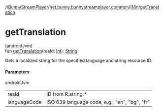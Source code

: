 //[BunnyStreamPlayer](../../../index.md)/[net.bunny.bunnystreamplayer.common](../index.md)/[I18n](index.md)/[getTranslation](get-translation.md)

# getTranslation

[androidJvm]\
fun [getTranslation](get-translation.md)(resId: [Int](https://kotlinlang.org/api/core/kotlin-stdlib/kotlin/-int/index.html)): [String](https://kotlinlang.org/api/core/kotlin-stdlib/kotlin/-string/index.html)

Gets a localized string for the specified language and string resource ID.

#### Parameters

androidJvm

| | |
|---|---|
| resId | ID from R.string.* |
| languageCode | ISO 639 language code, e.g., &quot;en&quot;, &quot;bg&quot;, &quot;fr&quot; |